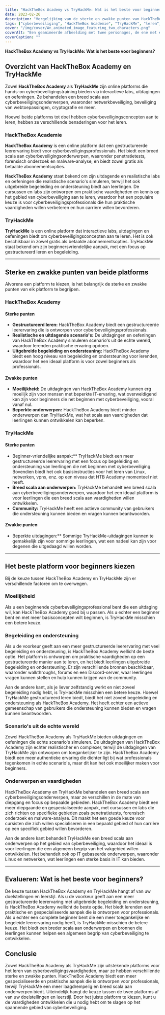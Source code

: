 ```yaml
---
title: "HackTheBox Academy vs TryHackMe: Wat is het beste voor beginners?"
date: 2023-02-26
description: "Vergelijking van de sterke en zwakke punten van HackTheBox Academy en TryHackMe om beginners te helpen het beste platform te kiezen voor het leren van cyberbeveiligingsvaardigheden."
tags: ["cyberbeveiliging", "HackTheBox Academie", "TryHackMe", "leren", "beginner", "interactieve labs", "uitdagingen", "oefeningen", "begeleiding", "steun", "praktijkscenario's", "vaardigheden", "netwerkbeveiliging", "beveiliging van webtoepassingen", "cryptografie", "programmering", "gemeenschap", "online onderwijs", "gestructureerd leren"]
cover: "/img/cover/An_animated_image_featuring_two_characters.png"
coverAlt: "Een geanimeerde afbeelding met twee personages, de ene met een HackTheBox Academy-shirt en de andere met een TryHackMe-shirt, elk met een gedachteballon boven hun hoofd met een relevant symbool voor hun platform en beide personages staand op een wip die in het midden in evenwicht is."
coverCaption: ""
---
```


**HackTheBox Academy vs TryHackMe: Wat is het beste voor beginners?**

## Overzicht van HackTheBox Academy en TryHackMe

Zowel **HackTheBox Academy** als **TryHackMe** zijn online platforms die hands-on cyberbeveiligingstraining bieden via interactieve labs, uitdagingen en oefeningen. Ze behandelen een breed scala aan cyberbeveiligingsonderwerpen, waaronder netwerkbeveiliging, beveiliging van webtoepassingen, cryptografie en meer.

Hoewel beide platforms tot doel hebben cyberbeveiligingsconcepten aan te leren, hebben ze verschillende benaderingen voor het leren.

### HackTheBox Academie

**HackTheBox Academy** is een online platform dat een gestructureerde leerervaring biedt voor cyberbeveiligingsprofessionals. Het biedt een breed scala aan cyberbeveiligingsonderwerpen, waaronder penetratietests, forensisch onderzoek en malware-analyse, en biedt zowel gratis als betaalde abonnementsopties.

**HackTheBox Academy** staat bekend om zijn uitdagende en realistische labs en oefeningen die realistische scenario's simuleren, terwijl het ook uitgebreide begeleiding en ondersteuning biedt aan leerlingen. De cursussen en labs zijn ontworpen om praktische vaardigheden en kennis op het gebied van cyberbeveiliging aan te leren, waardoor het een populaire keuze is voor cyberbeveiligingsprofessionals die hun praktische vaardigheden willen verbeteren en hun carrière willen bevorderen.

### TryHackMe

**TryHackMe** is een online platform dat interactieve labs, uitdagingen en oefeningen biedt om cyberbeveiligingsconcepten aan te leren. Het is ook beschikbaar in zowel gratis als betaalde abonnementsopties. TryHackMe staat bekend om zijn beginnersvriendelijke aanpak, met een focus op gestructureerd leren en begeleiding.

______

## Sterke en zwakke punten van beide platforms

Alvorens een platform te kiezen, is het belangrijk de sterke en zwakke punten van elk platform te begrijpen.

### HackTheBox Academy

#### Sterke punten

- **Gestructureerd leren:** HackTheBox Academy biedt een gestructureerde leerervaring die is ontworpen voor cyberbeveiligingsprofessionals.
- **Realistische en uitdagende scenario's:** De uitdagingen en oefeningen van HackTheBox Academy simuleren scenario's uit de echte wereld, waardoor lerenden praktische ervaring opdoen.
- **Uitgebreide begeleiding en ondersteuning:** HackTheBox Academy biedt een hoog niveau van begeleiding en ondersteuning voor lerenden, waardoor het een ideaal platform is voor zowel beginners als professionals.

#### Zwakke punten

- **Moeilijkheid:** De uitdagingen van HackTheBox Academy kunnen erg moeilijk zijn voor mensen met beperkte IT-ervaring, wat overweldigend kan zijn voor beginners die net beginnen met cyberbeveiliging, vooral vanaf nul.
- **Beperkte onderwerpen:** HackTheBox Academy biedt minder onderwerpen dan TryHackMe, wat het scala aan vaardigheden dat leerlingen kunnen ontwikkelen kan beperken.

### TryHackMe

#### Sterke punten

- Beginner-vriendelijke aanpak:** TryHackMe biedt een meer gestructureerde leerervaring met een focus op begeleiding en ondersteuning van leerlingen die net beginnen met cyberbeveiliging. Bovendien biedt het ook basisinstructies voor het leren van Linux, netwerken, vpns, enz. op een niveau dat HTB Academy momenteel niet heeft.
- **Breed scala aan onderwerpen:** TryHackMe behandelt een breed scala aan cyberbeveiligingsonderwerpen, waardoor het een ideaal platform is voor leerlingen die een breed scala aan vaardigheden willen ontwikkelen.
- **Community:** TryHackMe heeft een actieve community van gebruikers die ondersteuning kunnen bieden en vragen kunnen beantwoorden.

#### Zwakke punten

- Beperkte uitdagingen:** Sommige TryHackMe-uitdagingen kunnen te gemakkelijk zijn voor sommige leerlingen, wat een nadeel kan zijn voor degenen die uitgedaagd willen worden.

______

## Het beste platform voor beginners kiezen

Bij de keuze tussen HackTheBox Academy en TryHackMe zijn er verschillende factoren om te overwegen.

### Moeilijkheid

Als u een beginnende cyberbeveiligingsprofessional bent die een uitdaging wil, kan HackTheBox Academy goed bij u passen. Als u echter een beginner bent en met meer basisconcepten wilt beginnen, is TryHackMe misschien een betere keuze.

### Begeleiding en ondersteuning

Als u de voorkeur geeft aan een meer gestructureerde leerervaring met veel begeleiding en ondersteuning, is HackTheBox Academy wellicht de beste optie. Het platform is ontworpen om praktische vaardigheden op een gestructureerde manier aan te leren, en het biedt leerlingen uitgebreide begeleiding en ondersteuning. Er zijn verschillende bronnen beschikbaar, waaronder walkthroughs, forums en een Discord-server, waar leerlingen vragen kunnen stellen en hulp kunnen krijgen van de community.

Aan de andere kant, als je liever zelfstandig werkt en niet zoveel begeleiding nodig hebt, is TryHackMe misschien een betere keuze. Hoewel TryHackMe gestructureerd leren biedt, biedt het niet zoveel begeleiding en ondersteuning als HackTheBox Academy. Het heeft echter een actieve gemeenschap van gebruikers die ondersteuning kunnen bieden en vragen kunnen beantwoorden.

### Scenario's uit de echte wereld

Zowel HackTheBox Academy als TryHackMe bieden uitdagingen en oefeningen die echte scenario's simuleren. De uitdagingen van HackTheBox Academy zijn echter realistischer en complexer, terwijl de uitdagingen van TryHackMe zijn ontworpen om toegankelijker te zijn. HackTheBox Academy biedt een meer authentieke ervaring die dichter ligt bij wat professionals tegenkomen in echte scenario's, maar dit kan het ook moeilijker maken voor beginners.

### Onderwerpen en vaardigheden

HackTheBox Academy en TryHackMe behandelen een breed scala aan cyberbeveiligingsonderwerpen, maar ze verschillen in de mate van diepgang en focus op bepaalde gebieden. HackTheBox Academy biedt een meer diepgaande en gespecialiseerde aanpak, met cursussen en labs die zich richten op specifieke gebieden zoals penetratietests, forensisch onderzoek en malware-analyse. Dit maakt het een goede keuze voor cursisten die zich willen specialiseren in een bepaald gebied of hun carrière op een specifiek gebied willen bevorderen.

Aan de andere kant behandelt TryHackMe een breed scala aan onderwerpen op het gebied van cyberbeveiliging, waardoor het ideaal is voor leerlingen die een algemeen begrip van het vakgebied willen ontwikkelen. Het behandelt ook op IT gebaseerde onderwerpen, waaronder Linux en netwerken, wat leerlingen een sterke basis in IT kan bieden.

______

## Evalueren: Wat is het beste voor beginners?

De keuze tussen HackTheBox Academy en TryHackMe hangt af van uw doelstellingen en leerstijl. Als u de voorkeur geeft aan een meer gestructureerde leerervaring met uitgebreide begeleiding en ondersteuning, is HackTheBox Academy wellicht de beste optie. Het biedt lerenden een praktische en gespecialiseerde aanpak die is ontworpen voor professionals. Als u echter een complete beginner bent die een meer toegankelijke en begeleide leerervaring nodig heeft, is TryHackMe misschien de betere keuze. Het biedt een breder scala aan onderwerpen en bronnen die leerlingen kunnen helpen een algemeen begrip van cyberbeveiliging te ontwikkelen.

## Conclusie

Zowel HackTheBox Academy als TryHackMe zijn uitstekende platforms voor het leren van cyberbeveiligingsvaardigheden, maar ze hebben verschillende sterke en zwakke punten. HackTheBox Academy biedt een meer gespecialiseerde en praktische aanpak die is ontworpen voor professionals, terwijl TryHackMe een meer laagdrempelig en breed scala aan onderwerpen biedt. Uiteindelijk hangt de keuze tussen de twee platforms af van uw doelstellingen en leerstijl. Door het juiste platform te kiezen, kunt u de vaardigheden ontwikkelen die u nodig hebt om te slagen op het spannende gebied van cyberbeveiliging.

